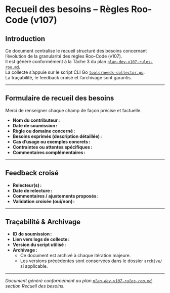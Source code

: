 # Recueil des besoins – Règles Roo-Code (v107)

## Introduction

Ce document centralise le recueil structuré des besoins concernant l’évolution de la granularité des règles Roo-Code (v107).  
Il est généré conformément à la Tâche 3 du plan [`plan-dev-v107-rules-roo.md`](plan-dev-v107-rules-roo.md:1).  
La collecte s’appuie sur le script CLI Go [`tools/needs-collector.go`](tools/needs-collector.go:1).  
La traçabilité, le feedback croisé et l’archivage sont garantis.

---

## Formulaire de recueil des besoins

Merci de renseigner chaque champ de façon précise et factuelle.

- **Nom du contributeur :**  
- **Date de soumission :**  
- **Règle ou domaine concerné :**  
- **Besoins exprimés (description détaillée) :**  
- **Cas d’usage ou exemples concrets :**  
- **Contraintes ou attentes spécifiques :**  
- **Commentaires complémentaires :**  

---

## Feedback croisé

- **Relecteur(s) :**  
- **Date de relecture :**  
- **Commentaires / ajustements proposés :**  
- **Validation croisée (oui/non) :**  

---

## Traçabilité & Archivage

- **ID de soumission :**  
- **Lien vers logs de collecte :**  
- **Version du script utilisé :**  
- **Archivage :**  
  - Ce document est archivé à chaque itération majeure.
  - Les versions précédentes sont conservées dans le dossier `archive/` si applicable.

---

*Document généré conformément au plan [`plan-dev-v107-rules-roo.md`](plan-dev-v107-rules-roo.md:1), section Recueil des besoins.*